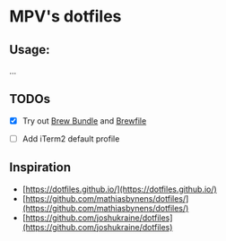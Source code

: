 # MPV's dotfiles

## Usage:

...

## TODOs

- [X] Try out [Brew Bundle](https://github.com/Homebrew/homebrew-bundle) and [Brewfile](https://github.com/joshukraine/dotfiles/blob/master/Brewfile)
- [ ] Add iTerm2 default profile


## Inspiration

- [https://dotfiles.github.io/](https://dotfiles.github.io/)
- [https://github.com/mathiasbynens/dotfiles/](https://github.com/mathiasbynens/dotfiles/)
- [https://github.com/joshukraine/dotfiles](https://github.com/joshukraine/dotfiles)
